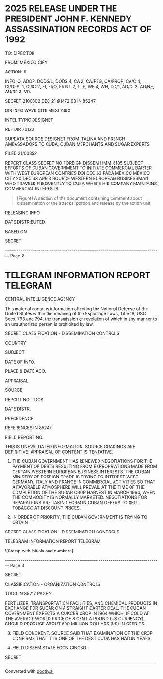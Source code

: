 # 2025 RELEASE UNDER THE PRESIDENT JOHN F. KENNEDY ASSASSINATION RECORDS ACT OF 1992

TO: DIPECTOR

FROM: MEXICO CIFY

ACTION: 8

INFO: O, ADDP, DODS/L, DODS 4, CA 2, CA/PEG, CA/PROP, CA/C 4, CI/OPS, 1, CI/IC 2, FI, FI/O, FI/INT 2, 1
LE, WE 4, WH, DD/1, AD/CI 2, AD/NE, AU/RR 3, VR.

SECRET 2100302 DEC 21 Ø1472 63 IN 85247

DIR INFO WAVE CITE MEX! 7480

INTEL TYPIC DESIGNET

REF DIR 70123

SUPDATA SOURCE DESIGNET FROM ITALINA AND FRENCH AMEASSADORS TO CUBA, CUBAN MERCHANTS AND SUGAR EXPERTS

FILED 21/00352

REPORT CLASS SECRET NO FOREIGN DISSEM HMM-8185 SUBJECT EFFORTS OF CUBAN GOVERNMENT TO INITIATE COMMERCIAL BARTER WITH WEST EUROPEAN CONTRIES DOI DEC 63 PADA MEXICO MEXICO CITY 20 DEC 63 APR 3 SOURCE WESTERN EUROPEAN BUSINESSMAN WHO TRAVELS FREQUENTLY TO CUBA WHERE HIS COMPANY MAINTAINS COMMERCIAL INTERESTS.

> [Figure] A section of the document containing comment about dissemination of the attacks, portion and release by the action unit.

RELEASING INFO

DATE DISTRIBUTED

BASED ON

SECRET


-------------------------------------------------------------------------------- Page 2

# TELEGRAM INFORMATION REPORT TELEGRAM

CENTRAL INTELLIGENCE AGENCY

This material contains information affecting the National Defense of the United States within the meaning of the Espionage Laws, Title 18, USC Secs. 793 and 794, the transmission or revelation of which in any manner to an unauthorized person is prohibited by law.

SECRET
CLASSIFICATION - DISSEMINATION CONTROLS

COUNTRY

SUBJECT

DATE OF INFO.

PLACE &
DATE ACQ.

APPRAISAL

SOURCE

REPORT NO. TDCS

DATE DISTR.

PRECEDENCE

REFERENCES IN 85247

FIELD REPORT NO.

THIS IS UNEVALUATED INFORMATION. SOURCE GRADINGS ARE DEFINITIVE. APPRAISAL OF CONTENT IS TENTATIVE.

1. THE CUBAN GOVERNMENT HAS RENEWED NEGOTIATIONS FOR THE
   PAYMENT OF DEBTS RESULTING FROM EXPROPRIATIONS MADE FROM CERTAIN
   WESTERN EUROPEAN BUSINESS INTERESTS. THE CUBAN MINISTRY OF FOREIGN
   TRADE IS TRYING TO INTEREST WEST GERMANY, ITALY AND FRANCE IN
   COMMERCIAL ACTIVITIES SO THAT A FAVORABLE ATMOSPHERE WILL PREVAIL
   AT THE TIME OF THE COMPLETION OF THE SUGAR CROP HARVEST IN MARCH
   1964, WHEN THE COMMODITY IS NORMALLY MARKETED. NEGOTIATIONS FOR
   REPARATIONS ARE TAKING FORM IN CUBAN OFFERS TO SELL TOBACCO AT
   DISCOUNT PRICES.

2. IN ORDER OF PRIORITY, THE CUBAN GOVERNMENT IS TRYING TO OBTAIN

SECRET
CLASSIFICATION - DISSEMINATION CONTROLS

TELEGRAM INFORMATION REPORT TELEGRAM

![Stamp with initials and numbers]


-------------------------------------------------------------------------------- Page 3

SECRET

CLASSIFICATION - ORGANIZATION CONTROLS

TDOO                                           IN 85217
PAGE 2

FERTILIZER, TRANSPORTATION FACILITIES, AND CHEMICAL PRODUCTS IN
EXCHANGE FOR SUCAR ON A STRAIGHT DARTER DEAL. THE CUCAN COVERNMENT
EXPECTS A CUKCER CROP IN 1964 WHICH, IF COLD AT THE AVERACE
WORLD PRICE OF 8 CENT A POUND (US CURRENCY), SHOULD PRODUCE
ABOUT 600 MILLION DOLLARS (US) IN CREDITS.

3. FIELD CONCKENT. SOURCE SAID THAT EXAMINATION OF THE CROP
   CONFIRMS THAT IT IS ONE OF THE DEST CUDA HAS HAD IN YEARS.

4. FIELD DISSEM STATE ECON CINCSO.

SECRET


---
Converted with [doctly.ai](https://doctly.ai)